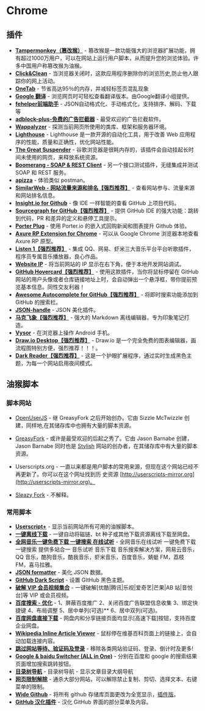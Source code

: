 # Chrome

## 插件

* [**Tampermonkey（篡改猴）**](https://chrome.google.com/webstore/detail/tampermonkey/dhdgffkkebhmkfjojejmpbldmpobfkfo) - 篡改猴是一款功能强大的浏览器扩展功能，拥有超过1000万用户，可以在网站上运行用户脚本，从而提升您的浏览体验。许多中国用户称篡改猴为油猴。
* [**Click&Clean**](https://chrome.google.com/webstore/detail/clickclean/ghgabhipcejejjmhhchfonmamedcbeod) - 当浏览器关闭时，这款应用程序删除你的浏览历史,防止他人跟踪你的网上活动。
* [**OneTab**](https://chrome.google.com/webstore/detail/onetab/chphlpgkkbolifaimnlloiipkdnihall) - 节省高达95％的内存，并减轻标签页混乱现象
* [**Google 翻译**](https://chromewebstore.google.com/detail/google-translate/aapbdbdomjkkjkaonfhkkikfgjllcleb) - 浏览网页时可轻松查看翻译版本。由Google翻译小组提供。
* [**fehelper前端助手**](https://chrome.google.com/webstore/detail/web%E5%89%8D%E7%AB%AF%E5%8A%A9%E6%89%8Bfehelper/pkgccpejnmalmdinmhkkfafefagiiiad) - JSON自动格式化、手动格式化，支持排序、解码、下载等
* [**adblock-plus-免费的广告拦截器**](https://chrome.google.com/webstore/detail/adblock-plus/cfhdojbkjhnklbpkdaibdccddilifddb) - 最受欢迎的广告拦截软件。
* [**Wappalyzer**](https://chrome.google.com/webstore/detail/wappalyzer/gppongmhjkpfnbhagpmjfkannfbllamg) - 探测当前网页所使用的类库、框架和服务器环境。
* [**Lighthouse**](https://chrome.google.com/webstore/detail/lighthouse/blipmdconlkpinefehnmjammfjpmpbjk) - Lighthouse 是一款开源的自动化工具，用于改善 Web 应用程序的性能，质量和正确性，优化网站性能。
* **[The Great Suspender](https://chrome.google.com/webstore/detail/the-great-suspender/klbibkeccnjlkjkiokjodocebajanakg)** - 谷歌浏览器是很耗内存的，该插件会自动挂起长时间未使用的网页，来释放系统资源。
* **[Boomerang - SOAP & REST Client](https://chrome.google.com/webstore/detail/boomerang-soap-rest-clien/eipdnjedkpcnlmmdfdkgfpljanehloah)** - 另一个接口测试插件，无缝集成并测试 SOAP 和 REST 服务。
* **[apizza](https://chrome.google.com/webstore/detail/apizza/kpkajnbnadgmiekpbpjekjmoomkdhiio)** - 体验类似 postman。
* **[SimilarWeb - 网站流量来源和排名【强烈推荐】](https://chrome.google.com/webstore/detail/similarweb-traffic-rank-w/hoklmmgfnpapgjgcpechhaamimifchmp)** - 查看网站参与、流量来源和网站排名信息。
* **[Insight.io for Github](https://chrome.google.com/webstore/detail/insightio-for-github/pmhfgjjhhomfplgmbalncpcohgeijonh)** - 像 IDE 一样智能的查看 GitHub 上项目代码。
* **[Sourcegraph for GitHub【强烈推荐】](https://chrome.google.com/webstore/detail/sourcegraph-for-github/dgjhfomjieaadpoljlnidmbgkdffpack)** - 提供 GitHub IDE 的强大功能：跳转到代码，PR 和差异的定义和悬停工具提示。
* **[Porter Plug](https://chrome.google.com/webstore/detail/porter-plug/lngoojfoglemfpbeiomhgheccpdheilp)** - 使用 Porter.io 的嵌入式回购新闻和图表提升 Github 体验。
* **[Axure RP Extension for Chrome](https://chrome.google.com/webstore/detail/axure-rp-extension-for-ch/dogkpdfcklifaemcdfbildhcofnopogp)** - 可以从 Google Chrome 浏览器本地查看 Axure RP 原型。
* **[Listen 1【强烈推荐】](https://github.com/listen1/listen1_chrome_extension/releases)** - 集成 QQ、网易、虾米三大音乐平台平台听歌插件，程序员专属音乐播放器，良心作品。
* **[Website IP](https://chrome.google.com/webstore/detail/website-ip/ghbmhlgniedlklkpimlibbaoomlpacmk)** - 将当前网站的 IP 显示在右下角，便于本地开发网站调试。
* **[GitHub Hovercard【强烈推荐】](https://chrome.google.com/webstore/detail/github-hovercard/mmoahbbnojgkclgceahhakhnccimnplk)** - 使用这款插件，当你将鼠标停留在 GitHub 网站的用户头像或者仓库链接地址上时，会自动弹出一个悬浮框，带你提前预览基本信息。同性交友利器！
* **[Awesome Autocomplete for GitHub【强烈推荐】](https://chrome.google.com/webstore/detail/awesome-autocomplete-for/djkfdjpoelphhdclfjhnffmnlnoknfnd)** - 将即时搜索功能添加到 GitHub 的搜索栏。
* **[JSON-handle](https://chrome.google.com/webstore/detail/json-handle/iahnhfdhidomcpggpaimmmahffihkfnj)** - JSON 美化插件。
* **[马克飞象【强烈推荐】](https://chrome.google.com/webstore/detail/marxico/kidnkfckhbdkfgbicccmdggmpgogehop?utm_source=chrome-app-launcher-info-dialog)** - 强大的 Markdown 离线编辑器，专为印象笔记打造。
* **[Vysor](https://chrome.google.com/webstore/detail/vysor/gidgenkbbabolejbgbpnhbimgjbffefm?utm_source=chrome-app-launcher-info-dialog)** - 在浏览器上操作 Android 手机。
* **[Draw.io Desktop【强烈推荐】](https://chrome.google.com/webstore/detail/drawio-desktop/pebppomjfocnoigkeepgbmcifnnlndla?utm_source=chrome-app-launcher-info-dialog)** - Draw.io 是一个完全免费的图表编辑器，画流程图特别方便，强烈推荐！！！。
* **[Dark Reader【强烈推荐】](https://chrome.google.com/webstore/detail/dark-reader/eimadpbcbfnmbkopoojfekhnkhdbieeh?utm_source=chrome-ntp-icon)** - 这是一个护眼扩展程序，通过实时生成黑色主题，为每一个网站启用夜间模式。

## 油猴脚本

### 脚本网站

* [OpenUserJS](https://openuserjs.org/) - 继 GreasyFork 之后开始创办。它由 Sizzle McTwizzle 创建，同样地,在其储存库中也拥有大量的脚本资源。
* [GreasyFork](https://greasyfork.org/) - 或许是最受欢迎的后起之秀了。它由 Jason Barnabe 创建，Jason Barnabe 同时也是 [Stylish](https://userstyles.org/) 网站的创办者，在其储存库中有大量的脚本资源。

* Userscripts.org - 一直以来都是用户脚本的常用来源，但现在这个网站已经不再更新了。你可以在这个网址找到历 史资源 [http://userscripts-mirror.org](http://userscripts-mirror.org)。

* [Sleazy Fork](https://sleazyfork.org/zh-CN/scripts) - 不解释。

### 常用脚本

* **[Userscript+](chrome-extension://dhdgffkkebhmkfjojejmpbldmpobfkfo/ask.html?aid=c27c0624-0639-4f31-ae70-5371b57fba93)** - 显示当前网站所有可用的油猴脚本。
* **[一键离线下载](https://greasyfork.org/zh-CN/scripts/22590-%E4%B8%80%E9%94%AE%E7%A6%BB%E7%BA%BF%E4%B8%8B%E8%BD%BD)** - 一键自动将磁链、bt 种子或其他下载资源离线下载至网盘。
* **[全网音乐一键免费下载 一键搜索 在线试听](https://greasyfork.org/zh-CN/scripts/37058-%E5%85%A8%E7%BD%91%E9%9F%B3%E4%B9%90%E4%B8%80%E9%94%AE%E5%85%8D%E8%B4%B9%E4%B8%8B%E8%BD%BD-%E4%B8%80%E9%94%AE%E6%90%9C%E7%B4%A2-%E5%9C%A8%E7%BA%BF%E8%AF%95%E5%90%AC-%E6%9C%80%E6%96%B0%E4%BF%AE%E5%A4%8D%E7%89%882018-3-10%E6%99%9A%E6%9B%B4%E6%96%B0)** - 全网音乐在线试听 一键免费下载 一键搜索 提供多站合一 音乐试听 音乐下载 音乐搜索解决方案，网易云音乐，QQ 音乐，酷狗音乐，酷我音乐，虾米音乐，百度音乐，蜻蜓 FM，荔枝 FM，喜马拉雅。
* **[JSON formatter](https://greasyfork.org/zh-CN/scripts/10718-json-formatter)** - 美化 JSON 数据。
* **[GitHub Dark Script](https://greasyfork.org/zh-CN/scripts/15562-github-dark-script)** - 设置 GItHub 黑色主题。
* **[破解 VIP 会员视频集合](https://greasyfork.org/zh-CN/scripts/27530-%E7%A0%B4%E8%A7%A3vip%E4%BC%9A%E5%91%98%E8%A7%86%E9%A2%91%E9%9B%86%E5%90%88)** - 一键破解[优酷|腾讯|乐视|爱奇艺|芒果|AB 站|音悦台]等 VIP 或会员视频。
* **[百度搜索 - 优化](https://greasyfork.org/zh-CN/scripts/31642-%E7%99%BE%E5%BA%A6%E6%90%9C%E7%B4%A2-%E4%BC%98%E5%8C%96)** - 1、屏蔽百度推广 2、关闭百度广告联盟信息收集 3、绑定快捷键 4、布局调整 5、居中单列(可选)** 6、居中双列(可选)。
* **[百度网盘直接下载](https://greasyfork.org/zh-CN/scripts/39776-%E7%99%BE%E5%BA%A6%E7%BD%91%E7%9B%98%E9%AB%98%E9%80%9F%E4%B8%8B%E8%BD%BD%E5%8A%A9%E6%89%8B)** -  网盘内和分享链接页面均显示[高速下载]按钮，支持百度企业网盘。
* **[Wikipedia Inline Article Viewer](https://greasyfork.org/zh-CN/scripts/7678-wikipedia-inline-article-viewer)** - 鼠标停在维基百科页面上的链接上，会自动加载连接内容。
* **[跳过网站等待、验证码及登录](https://greasyfork.org/zh-CN/scripts/2600-%E8%B7%B3%E8%BF%87%E7%BD%91%E7%AB%99%E7%AD%89%E5%BE%85-%E9%AA%8C%E8%AF%81%E7%A0%81%E5%8F%8A%E7%99%BB%E5%BD%95)** - 移除各类网站验证码、登录、倒计时及更多!
* **[Google & baidu Switcher (ALL in One)](https://greasyfork.org/zh-CN/scripts/12909-google-baidu-switcher-all-in-one)** - 分别在百度和 google 的搜索结果页面增加搜索跳转按钮。
* **[目录树导航](https://greasyfork.org/zh-CN/scripts/34479-%E7%9B%AE%E5%BD%95%E6%A0%91%E5%AF%BC%E8%88%AA)** - 目录树导航 - 显示文章目录大纲导航
* **[网页限制解除](https://greasyfork.org/zh-CN/scripts/28497-remove-web-limits-modified)** - 通杀大部分网站，可以解除禁止复制、剪切、选择文本、右键菜单的限制。
* **[Wide Github](https://openuserjs.org/scripts/xthexder/Wide_Github)** - 将所有 github 存储库页面更改为全宽显示，[插件版](https://chrome.google.com/webstore/detail/wide-github/kaalofacklcidaampbokdplbklpeldpj)。
* **[GitHub 汉化插件](https://openuserjs.org/scripts/52cik/GitHub_%E6%B1%89%E5%8C%96%E6%8F%92%E4%BB%B6)** - 汉化 GitHub 界面的部分菜单及内容。